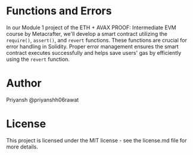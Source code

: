 # Functions and Errors
In our Module 1 project of the ETH + AVAX PROOF: Intermediate EVM course by Metacrafter, we'll develop a smart contract utilizing the `require()`, `assert()`, and `revert` functions. These functions are crucial for error handling in Solidity. Proper error management ensures the smart contract executes successfully and helps save users' gas by efficiently using the `revert` function.
# Author
Priyansh @priyanshh06rawat
# License
This project is licensed under the MIT license - see the license.md file for more details.
